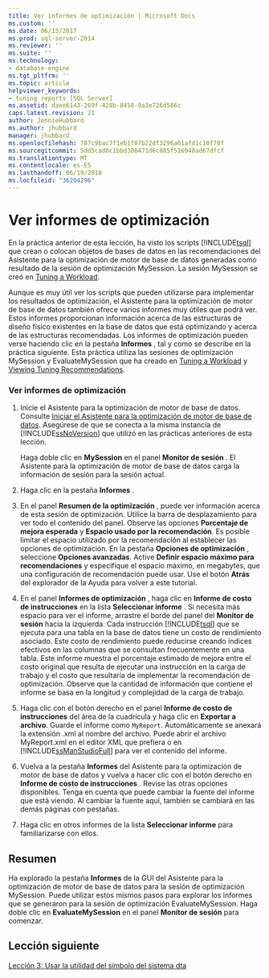 ```yaml
---
title: Ver informes de optimización | Microsoft Docs
ms.custom: ''
ms.date: 06/13/2017
ms.prod: sql-server-2014
ms.reviewer: ''
ms.suite: ''
ms.technology:
- database-engine
ms.tgt_pltfrm: ''
ms.topic: article
helpviewer_keywords:
- tuning reports [SQL Server]
ms.assetid: daee6143-269f-428b-8458-9a3e726d586c
caps.latest.revision: 21
author: JennieHubbard
ms.author: jhubbard
manager: jhubbard
ms.openlocfilehash: 787c9bac7f1eb1f07b22df3296a61afd1c10f70f
ms.sourcegitcommit: 5dd5cad0c1bbd308471d6c885f516948ad67dfcf
ms.translationtype: MT
ms.contentlocale: es-ES
ms.lasthandoff: 06/19/2018
ms.locfileid: "36204296"
---
```

# <a name="viewing-tuning-reports"></a>Ver informes de optimización
  En la práctica anterior de esta lección, ha visto los scripts [!INCLUDE[tsql](../../includes/tsql-md.md)] que crean o colocan objetos de bases de datos en las recomendaciones del Asistente para la optimización de motor de base de datos generadas como resultado de la sesión de optimización MySession. La sesión MySession se creó en [Tuning a Workload](lesson-1-1-tuning-a-workload.md).  
  
 Aunque es muy útil ver los scripts que pueden utilizarse para implementar los resultados de optimización, el Asistente para la optimización de motor de base de datos también ofrece varios informes muy útiles que podrá ver. Estos informes proporcionan información acerca de las estructuras de diseño físico existentes en la base de datos que está optimizando y acerca de las estructuras recomendadas. Los informes de optimización pueden verse haciendo clic en la pestaña **Informes** , tal y como se describe en la práctica siguiente. Esta práctica utiliza las sesiones de optimización MySession y EvaluateMySession que ha creado en [Tuning a Workload](lesson-1-1-tuning-a-workload.md) y [Viewing Tuning Recommendations](lesson-1-2-viewing-tuning-recommendations.md).  
  
### <a name="view-tuning-reports"></a>Ver informes de optimización  
  
1.  Inicie el Asistente para la optimización de motor de base de datos. Consulte [Iniciar el Asistente para la optimización de motor de base de datos](../../relational-databases/performance/database-engine-tuning-advisor.md). Asegúrese de que se conecta a la misma instancia de [!INCLUDE[ssNoVersion](../../includes/ssnoversion-md.md)] que utilizó en las prácticas anteriores de esta lección.  
  
     Haga doble clic en **MySession** en el panel **Monitor de sesión** . El Asistente para la optimización de motor de base de datos carga la información de sesión para la sesión actual.  
  
2.  Haga clic en la pestaña **Informes** .  
  
3.  En el panel **Resumen de la optimización** , puede ver información acerca de esta sesión de optimización. Utilice la barra de desplazamiento para ver todo el contenido del panel. Observe las opciones **Porcentaje de mejora esperada** y **Espacio usado por la recomendación**. Es posible limitar el espacio utilizado por la recomendación al establecer las opciones de optimización. En la pestaña **Opciones de optimización** , seleccione **Opciones avanzadas**. Active **Definir espacio máximo para recomendaciones** y especifique el espacio máximo, en megabytes, que una configuración de recomendación puede usar. Use el botón **Atrás** del explorador de la Ayuda para volver a este tutorial.  
  
4.  En el panel **Informes de optimización** , haga clic en **Informe de costo de instrucciones** en la lista **Seleccionar informe** . Si necesita más espacio para ver el informe, arrastre el borde del panel del **Monitor de sesión** hacia la izquierda. Cada instrucción [!INCLUDE[tsql](../../includes/tsql-md.md)] que se ejecuta para una tabla en la base de datos tiene un costo de rendimiento asociado. Este costo de rendimiento puede reducirse creando índices efectivos en las columnas que se consultan frecuentemente en una tabla. Este informe muestra el porcentaje estimado de mejora entre el costo original que resulta de ejecutar una instrucción en la carga de trabajo y el costo que resultaría de implementar la recomendación de optimización. Observe que la cantidad de información que contiene el informe se basa en la longitud y complejidad de la carga de trabajo.  
  
5.  Haga clic con el botón derecho en el panel **Informe de costo de instrucciones** del área de la cuadrícula y haga clic en **Exportar a archivo**. Guarde el informe como `MyReport`. Automáticamente se anexará la extensión .xml al nombre del archivo. Puede abrir el archivo MyReport.xml en el editor XML que prefiera o en [!INCLUDE[ssManStudioFull](../../includes/ssmanstudiofull-md.md)] para ver el contenido del informe.  
  
6.  Vuelva a la pestaña **Informes** del Asistente para la optimización de motor de base de datos y vuelva a hacer clic con el botón derecho en **Informe de costo de instrucciones** . Revise las otras opciones disponibles. Tenga en cuenta que puede cambiar la fuente del informe que está viendo. Al cambiar la fuente aquí, también se cambiará en las demás páginas con pestañas.  
  
7.  Haga clic en otros informes de la lista **Seleccionar informe** para familiarizarse con ellos.  
  
## <a name="summary"></a>Resumen  
 Ha explorado la pestaña **Informes** de la GUI del Asistente para la optimización de motor de base de datos para la sesión de optimización MySession. Puede utilizar estos mismos pasos para explorar los informes que se generaron para la sesión de optimización EvaluateMySession. Haga doble clic en **EvaluateMySession** en el panel **Monitor de sesión** para comenzar.  
  
## <a name="next-lesson"></a>Lección siguiente  
 [Lección 3: Usar la utilidad del símbolo del sistema dta](lesson-3-using-the-dta-command-prompt-utility.md)  
  
  